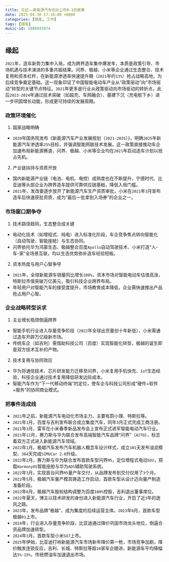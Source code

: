 ```yaml
---
title: 见证——新能源汽车创业公司0-1的故事
date: 2025-04-30 17:16:00 +0800
categories: [随笔, 工作]
tags: [随笔]
music-id: 1808943074
---
```

## **缘起**
`2021`年，造车新势力集中入局，成为跨界造车集中爆发年，本质是政策引导、市场机遇与技术演进的多重共振结果。问界、极越、小米等企业通过生态整合、技术复用和资本杠杆，在新能源渗透率快速提升期（`2021`年约`13%`）抢占战略高地，为后续竞争奠定基础。这一现象印证了中国智能电动车产业从“政策驱动”向“市场驱动”转型的关键节点特征。`2021`年更多是行业从政策驱动向市场驱动的转折点，此后`2023-2024`年通过技术突破（如超充、车网融合）、基建下沉（充电桩下乡）进一步巩固增长动能，形成更可持续的发展周期。

### **政策环境催化**
1. 国家战略明确
- `2020`年国务院发布《新能源汽车产业发展规划（`2021-2035`）》，明确`2025`年新能源汽车渗透率`25%`目标，并强调智能网联技术发展。这一政策直接推动车企加速布局新能源赛道，问界、极越、小米等企业均在`2021`年启动造车计划以抢占先机。
2. 产业链扶持与资质开放
- 国内新能源产业链（电池、电机、电控）成熟度也在不断提升，宁德时代、比亚迪等头部企业为跨界造车提供可靠供应链基础，降低入局门槛。
- `2021`年，发改委逐步放开了新能源汽车生产资质审批，小米在`2021`年`3`月宣布造车后快速获批资质，成为“最后一批拿到入场券”的企业之一。

### **市场窗口期争夺‌**
1. 技术路径趋同，生态整合成关键‌
- 电动化技术（如增程式、纯电）进入标准化阶段，车企竞争焦点转向智能化（自动驾驶、智能座舱）与生态协同。
- 问界依托华为鸿蒙生态、极越整合百度`Apollo`自动驾驶技术、小米打造“人-车-家”全场景互联，均以生态优势弥补造车经验短板。
2. ‌资本热度与用户心智争夺‌
- `2021`年，全球新能源车销量同比增长`108%`，资本市场对智能电动车估值高涨，特斯拉市值突破万亿美元，吸引科技企业跨界布局。
- 年轻用户对智能汽车的接受度提升，市场教育成本降低，企业需快速推出产品抢占用户心智。

### **企业战略转型诉求‌**
1. 主业增长瓶颈倒逼跨界‌
- 智能手机行业进入存量竞争阶段（`2022`年全球出货量创十年新低），小米需通过造车开辟万亿级新市场。
- 传统车企（如吉利）需借助科技公司（百度）实现智能化转型，极越的诞生即是双方技术互补的产物。
2. 技术复用与协同效应‌
- 华为将通信技术、芯片研发能力迁移至问界，小米复用手机快充、`IoT`生态经验，科技企业通过技术复用降低研发边际成本。
- 智能汽车作为“下一代移动终端”的定位，使车企与科技公司形成“硬件+软件+服务”的协同商业模式。

### **把事件连成线**
- `2021`年之前，新能源汽车电动化市场主力，主要有蔚小理、特斯拉等。
- `2021`年`1`月，百度与吉利宣布联合成立集度汽车，同年`3`月正式完成工商注册。
- `2021`年`3`月‌，雷军在小米春季新品发布会上宣布正式进军智能电动汽车行业。
- `2021`年`12`月，赛力斯与华为联合发布高端智能汽车品牌“问界”（`AITO`），标志着双方正式进入新能源汽车领域。
- `2022`年`1`月，极越汽车发布汽车机器人概念车设计样式，成立`101`天发布油泥模型、`364`天完成`SIMUCar 2.0`升级。
- `2022`年`2`月，赛力斯与华为联合发布首款车型‌问界`M5`，定位增程式电动`SUV`，搭载`HarmonyOS`智能座舱与华为`ADS`辅助驾驶系统。
- `2022`年`3`月，实现首台问界`M5`量产车交付，从品牌发布到交付仅用了`3`个月。
- `2022`年`5`月，极越汽车量产模具铸造工作启动，首款车型从设计迈向量产制造准备阶段。
- `2022`年`6`月，极越汽车股权结构调整为百度`100%`控股，吉利退出董事席位。
- `2022`年夏天，博主以技术研发的身份进入新能源汽车行业，开启了近`3`年的逐风之路。
- `2023`年，发布品牌“极越”，成为集度的后续运营主体。`2023`年`8`月，首款车型极越`01`上市。
- `2024`年，行业进入存量竞争阶段，比亚迪通过降价巩固市场龙头地位，倒逼合资品牌加速转型。
- `2024`年`3`月，首款车型小米`SU7`上市。
- `2025`年伊始，比亚迪打响新能源汽车市场新年降价第一枪，市场竞争加剧，降价触发连锁反应，吉利、长城、特斯拉等超`10`家车企跟进，新能源车平均降幅达`5%-15%`，传统燃油车加速退出市场。


